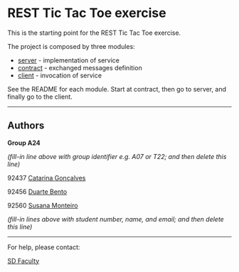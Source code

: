 # REST Tic Tac Toe exercise

This is the starting point for the REST Tic Tac Toe exercise.

The project is composed by three modules:
- [server](server/) - implementation of service
- [contract](contract/) - exchanged messages definition
- [client](client/) - invocation of service

See the README for each module. Start at contract, then go to server, and finally go to the client.


----

## Authors

**Group A24**

*(fill-in line above with group identifier e.g. A07 or T22; and then delete this line)*

92437 [Catarina Gonçalves](catarina.g.goncalves@tecnico.ulisboa.pt)

92456 [Duarte Bento](duarte.bento@tecnico.ulisboa.pt)

92560 [Susana Monteiro](s.moreno.monteiro@tecnico.ulisboa.pt)

*(fill-in lines above with student number, name, and email; and then delete this line)*


----

For help, please contact:

[SD Faculty](mailto:leic-sod@disciplinas.tecnico.ulisboa.pt)
